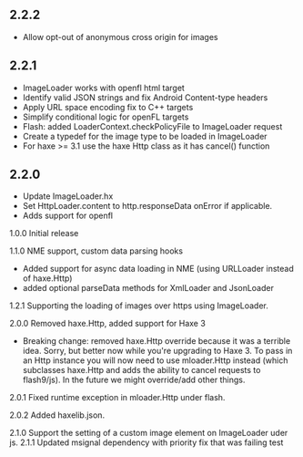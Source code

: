 ## 2.2.2

- Allow opt-out of anonymous cross origin for images

## 2.2.1

- ImageLoader works with openfl html target
- Identify valid JSON strings and fix Android Content-type headers
- Apply URL space encoding fix to C++ targets
- Simplify conditional logic for openFL targets
- Flash: added LoaderContext.checkPolicyFile to ImageLoader request
- Create a typedef for the image type to be loaded in ImageLoader
- For haxe >= 3.1 use the haxe Http class as it has cancel() function

## 2.2.0

- Update ImageLoader.hx
- Set HttpLoader.content to http.responseData onError if applicable.
- Adds support for openfl

1.0.0 Initial release

1.1.0 NME support, custom data parsing hooks
* Added support for async data loading in NME (using URLLoader instead of 
  haxe.Http)
* added optional parseData methods for XmlLoader and JsonLoader

1.2.1 Supporting the loading of images over https using ImageLoader.

2.0.0 Removed haxe.Http, added support for Haxe 3
* Breaking change: removed haxe.Http override because it was a terrible idea. 
  Sorry, but better now while you're upgrading to Haxe 3. To pass in an Http 
  instance you will now need to use mloader.Http instead (which subclasses 
  haxe.Http and adds the ability to cancel requests to flash9/js). In the 
  future we might override/add other things.

2.0.1 Fixed runtime exception in mloader.Http under flash.

2.0.2 Added haxelib.json.

2.1.0 Support the setting of a custom image element on ImageLoader uder js.
2.1.1 Updated msignal dependency with priority fix that was failing test

